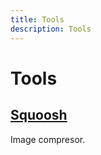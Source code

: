```yaml
---
title: Tools
description: Tools
---
```


# Tools

## [Squoosh](https://squoosh.app/)

Image compresor.